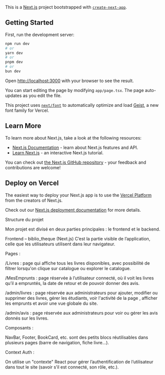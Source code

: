 This is a [Next.js](https://nextjs.org) project bootstrapped with [`create-next-app`](https://nextjs.org/docs/app/api-reference/cli/create-next-app).

## Getting Started

First, run the development server:

```bash
npm run dev
# or
yarn dev
# or
pnpm dev
# or
bun dev
```

Open [http://localhost:3000](http://localhost:3000) with your browser to see the result.

You can start editing the page by modifying `app/page.tsx`. The page auto-updates as you edit the file.

This project uses [`next/font`](https://nextjs.org/docs/app/building-your-application/optimizing/fonts) to automatically optimize and load [Geist](https://vercel.com/font), a new font family for Vercel.

## Learn More

To learn more about Next.js, take a look at the following resources:

- [Next.js Documentation](https://nextjs.org/docs) - learn about Next.js features and API.
- [Learn Next.js](https://nextjs.org/learn) - an interactive Next.js tutorial.

You can check out [the Next.js GitHub repository](https://github.com/vercel/next.js) - your feedback and contributions are welcome!

## Deploy on Vercel

The easiest way to deploy your Next.js app is to use the [Vercel Platform](https://vercel.com/new?utm_medium=default-template&filter=next.js&utm_source=create-next-app&utm_campaign=create-next-app-readme) from the creators of Next.js.

Check out our [Next.js deployment documentation](https://nextjs.org/docs/app/building-your-application/deploying) for more details.

Structure du projet

Mon  projet est divisé en deux parties principales : le frontend et le backend.

Frontend – biblio_theque (Next.js)
C’est la partie visible de l’application, celle que les utilisateurs utilisent dans leur navigateur.

Pages :

/Livres : page qui affiche tous les livres disponibles, avec possibilité de filtrer lorsqu'on clique sur catalogue ou explorer le catalogue.

/MesEmprunts : page réservée à l’utilisateur connecté, où il voit les livres qu’il a empruntés, la date de retour et de pouvoir donner des avis.

/admin/livres : page réservée aux administrateurs pour ajouter, modifier ou supprimer des livres, gérer les étudiants, voir l'activité de la page , afficher les emprunts et avoir une vue globale du site.

/admin/avis : page réservée aux administrateurs pour voir ou gérer les avis donnés sur les livres.

Composants :

NavBar, Footer, BookCard, etc. sont des petits blocs réutilisables dans plusieurs pages (barre de navigation, fiche livre...).

Context Auth :

On utilise un "contexte" React pour gérer l’authentification de l’utilisateur dans tout le site (savoir s’il est connecté, son rôle, etc.).